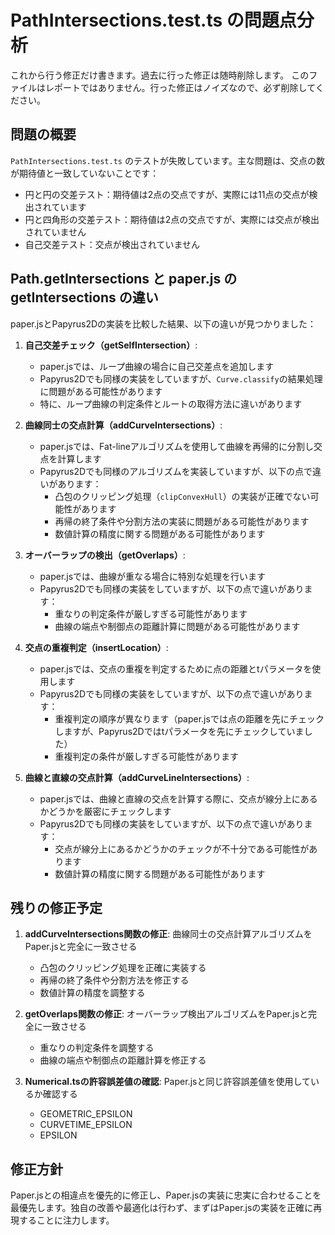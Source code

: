 # PathIntersections.test.ts の問題点分析

これから行う修正だけ書きます。過去に行った修正は随時削除します。
このファイルはレポートではありません。行った修正はノイズなので、必ず削除してください。

## 問題の概要

`PathIntersections.test.ts` のテストが失敗しています。主な問題は、交点の数が期待値と一致していないことです：

- 円と円の交差テスト：期待値は2点の交点ですが、実際には11点の交点が検出されています
- 円と四角形の交差テスト：期待値は2点の交点ですが、実際には交点が検出されていません
- 自己交差テスト：交点が検出されていません

## Path.getIntersections と paper.js の getIntersections の違い

paper.jsとPapyrus2Dの実装を比較した結果、以下の違いが見つかりました：

1. **自己交差チェック（getSelfIntersection）**:
   - paper.jsでは、ループ曲線の場合に自己交差点を追加します
   - Papyrus2Dでも同様の実装をしていますが、`Curve.classify`の結果処理に問題がある可能性があります
   - 特に、ループ曲線の判定条件とルートの取得方法に違いがあります

2. **曲線同士の交点計算（addCurveIntersections）**:
   - paper.jsでは、Fat-lineアルゴリズムを使用して曲線を再帰的に分割し交点を計算します
   - Papyrus2Dでも同様のアルゴリズムを実装していますが、以下の点で違いがあります：
     - 凸包のクリッピング処理（`clipConvexHull`）の実装が正確でない可能性があります
     - 再帰の終了条件や分割方法の実装に問題がある可能性があります
     - 数値計算の精度に関する問題がある可能性があります

3. **オーバーラップの検出（getOverlaps）**:
   - paper.jsでは、曲線が重なる場合に特別な処理を行います
   - Papyrus2Dでも同様の実装をしていますが、以下の点で違いがあります：
     - 重なりの判定条件が厳しすぎる可能性があります
     - 曲線の端点や制御点の距離計算に問題がある可能性があります

4. **交点の重複判定（insertLocation）**:
   - paper.jsでは、交点の重複を判定するために点の距離とtパラメータを使用します
   - Papyrus2Dでも同様の実装をしていますが、以下の点で違いがあります：
     - 重複判定の順序が異なります（paper.jsでは点の距離を先にチェックしますが、Papyrus2Dではtパラメータを先にチェックしていました）
     - 重複判定の条件が厳しすぎる可能性があります

5. **曲線と直線の交点計算（addCurveLineIntersections）**:
   - paper.jsでは、曲線と直線の交点を計算する際に、交点が線分上にあるかどうかを厳密にチェックします
   - Papyrus2Dでも同様の実装をしていますが、以下の点で違いがあります：
     - 交点が線分上にあるかどうかのチェックが不十分である可能性があります
     - 数値計算の精度に関する問題がある可能性があります

## 残りの修正予定

1. **addCurveIntersections関数の修正**: 曲線同士の交点計算アルゴリズムをPaper.jsと完全に一致させる
   - 凸包のクリッピング処理を正確に実装する
   - 再帰の終了条件や分割方法を修正する
   - 数値計算の精度を調整する

2. **getOverlaps関数の修正**: オーバーラップ検出アルゴリズムをPaper.jsと完全に一致させる
   - 重なりの判定条件を調整する
   - 曲線の端点や制御点の距離計算を修正する

3. **Numerical.tsの許容誤差値の確認**: Paper.jsと同じ許容誤差値を使用しているか確認する
   - GEOMETRIC_EPSILON
   - CURVETIME_EPSILON
   - EPSILON

## 修正方針

Paper.jsとの相違点を優先的に修正し、Paper.jsの実装に忠実に合わせることを最優先します。独自の改善や最適化は行わず、まずはPaper.jsの実装を正確に再現することに注力します。